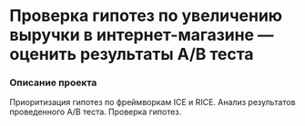# Проверка гипотез по увеличению выручки в интернет-магазине — оценить результаты A/B теста

### Описание проекта
Приоритизация гипотез по фреймворкам ICE и RICE. Анализ результатов проведенного А/В теста. Проверка гипотез.

